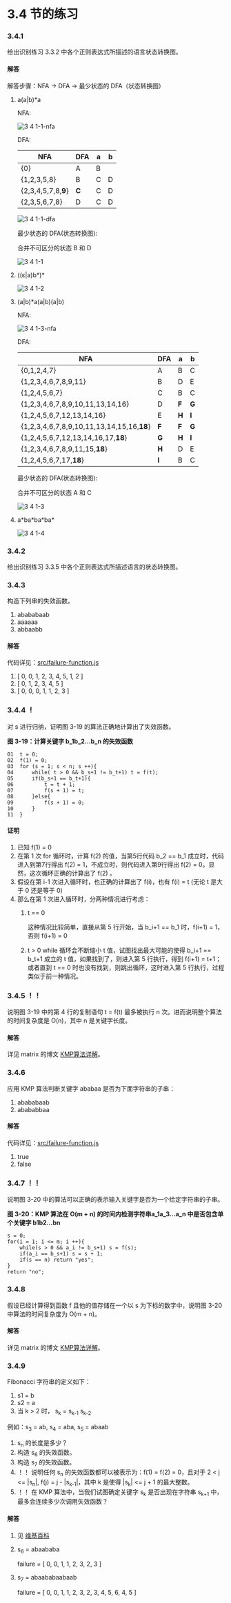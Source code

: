 # 3.4 节的练习

### 3.4.1

给出识别练习 3.3.2 中各个正则表达式所描述的语言状态转换图。

#### 解答

解答步骤：NFA -> DFA -> 最少状态的 DFA（状态转换图）

1. a(a|b)*a

    NFA:

    ![3 4 1-1-nfa](assets/3.4.1-1-nfa.gif)

    DFA:
    
    <table>
        <thead>
            <tr>
                <th>NFA</th>
                <th>DFA</th>
                <th>a</th>
                <th>b</th>
            </tr>
        </thead>
        <tbody>
            <tr>
                <td>{0}</td>
                <td>A</td>
                <td>B</td>
                <td></td>
            </tr>
            <tr>
                <td>{1,2,3,5,8}</td>
                <td>B</td>
                <td>C</td>
                <td>D</td>
            </tr>
            <tr>
                <td>{2,3,4,5,7,8,<b>9</b>}</td>
                <td><b>C</b></td>
                <td>C</td>
                <td>D</td>
            </tr>
            <tr>
                <td>{2,3,5,6,7,8}</td>
                <td>D</td>
                <td>C</td>
                <td>D</td>
            </tr>
        </tbody>
    </table>

    ![3 4 1-1-dfa](assets/3.4.1-1-dfa.gif)


    最少状态的 DFA(状态转换图):
    
    合并不可区分的状态 B 和 D

    ![3 4 1-1](assets/3.4.1-1.gif)

2. ((ε|a)b\*)\*

    ![3 4 1-2](assets/3.4.1-2.gif)

3. (a|b)*a(a|b)(a|b)

    NFA:

    ![3 4 1-3-nfa](assets/3.4.1-3-nfa.gif)


    DFA:
    
    <table>
        <thead>
            <tr>
                <th>NFA</th>
                <th>DFA</th>
                <th>a</th>
                <th>b</th>
            </tr>
        </thead>
        <tbody>
            <tr>
                <td>{0,1,2,4,7}</td>
                <td>A</td>
                <td>B</td>
                <td>C</td>
            </tr>
            <tr>
                <td>{1,2,3,4,6,7,8,9,11}</td>
                <td>B</td>
                <td>D</td>
                <td>E</td>
            </tr>
            <tr>
                <td>{1,2,4,5,6,7}</td>
                <td>C</td>
                <td>B</td>
                <td>C</td>
            </tr>
            <tr>
                <td>{1,2,3,4,6,7,8,9,10,11,13,14,16}</td>
                <td>D</td>
                <td><b>F</b></td>
                <td><b>G</b></td>
            </tr>
            <tr>
                <td>{1,2,4,5,6,7,12,13,14,16}</td>
                <td>E</td>
                <td><b>H</b></td>
                <td><b>I</b></td>
            </tr>
            <tr>
                <td>{1,2,3,4,6,7,8,9,10,11,13,14,15,16,<b>18</b>}</td>
                <td><b>F</b></td>
                <td><b>F</b></td>
                <td><b>G</b></td>
            </tr>
            <tr>
                <td>{1,2,4,5,6,7,12,13,14,16,17,<b>18</b>}</td>
                <td><b>G</b></td>
                <td><b>H</b></td>
                <td><b>I</b></td>
            </tr>
            <tr>
                <td>{1,2,3,4,6,7,8,9,11,15,<b>18</b>}</td>
                <td><b>H</b></td>
                <td>D</td>
                <td>E</td>
            </tr>
            <tr>
                <td>{1,2,4,5,6,7,17,<b>18</b>}</td>
                <td><b>I</b></td>
                <td>B</td>
                <td>C</td>
            </tr>
        </tbody>
    </table>
    
    最少状态的 DFA(状态转换图):
    
    合并不可区分的状态 A 和 C
    
    ![3 4 1-3](assets/3.4.1-3.gif)

    
4. a\*ba\*ba\*ba\*

    ![3 4 1-4](assets/3.4.1-4.gif)

### 3.4.2

给出识别练习 3.3.5 中各个正则表达式所描述语言的状态转换图。

### 3.4.3

构造下列串的失效函数。

1. abababaab
2. aaaaaa
3. abbaabb

#### 解答

代码详见：[src/failure-function.js](src/failure-function.js)

1. [ 0, 0, 1, 2, 3, 4, 5, 1, 2 ]
2. [ 0, 1, 2, 3, 4, 5 ]
3. [ 0, 0, 0, 1, 1, 2, 3 ]

### 3.4.4 ！

对 s 进行归纳，证明图 3-19 的算法正确地计算出了失效函数。

**图 3-19：计算关键字 b_1b_2…b_n 的失效函数**

    01  t = 0;
    02  f(1) = 0;
    03  for (s = 1; s < n; s ++){
    04      while( t > 0 && b_s+1 != b_t+1) t = f(t);
    05      if(b_s+1 == b_t+1){
    06          t = t + 1;
    07          f(s + 1) = t;
    08      }else{
    09          f(s + 1) = 0;
    10      }
    11  }

#### 证明

1. 已知 f(1) = 0
2. 在第 1 次 for 循环时，计算 f(2) 的值，当第5行代码 b_2 == b_1 成立时，代码进入到第7行得出 f(2) = 1，不成立时，则代码进入第9行得出 f(2) = 0。显然，这次循环正确的计算出了 f(2) 。
3. 假设在第 i-1 次进入循环时，也正确的计算出了 f(i)，也有 f(i) = t (无论 t 是大于 0 还是等于 0)
4. 那么在第 1 次进入循环时，分两种情况进行考虑：
    1. t == 0
        
        这种情况比较简单，直接从第 5 行开始，当 b_i+1 == b_1 时，f(i+1) = 1，否则 f(i+1) = 0
    2. t > 0
        while 循环会不断缩小 t 值，试图找出最大可能的使得 b_i+1 == b_t+1 成立的 t 值，如果找到了，则进入第 5 行执行，得到 f(i+1) = t+1；或者直到 t == 0 时也没有找到，则跳出循环，这时进入第 5 行执行，过程类似于前一种情况。
         
### 3.4.5 ！！

说明图 3-19 中的第 4 行的复制语句 t = f(t) 最多被执行 n 次。进而说明整个算法的时间复杂度是 O(n)，其中 n 是关键字长度。

#### 解答

详见 matrix 的博文 [KMP算法详解](http://www.matrix67.com/blog/archives/115)。

### 3.4.6

应用 KMP 算法判断关键字 ababaa 是否为下面字符串的子串：

1. abababaab
2. abababbaa

#### 解答

代码详见：[src/failure-function.js](src/kmp.js)

1. true
2. false


### 3.4.7 ！！

说明图 3-20 中的算法可以正确的表示输入关键字是否为一个给定字符串的子串。

**图 3-20：KMP 算法在 O(m + n) 的时间内检测字符串a_1a_3...a_n 中是否包含单个关键字 b1b2...bn**

    s = 0;
    for(i = 1; i <= m; i ++){
        while(s > 0 && a_i != b_s+1) s = f(s);
        if(a_i == b_s+1) s = s + 1;
        if(s == n) return "yes";
    }
    return "no";
    
### 3.4.8

假设已经计算得到函数 f 且他的值存储在一个以 s 为下标的数字中，说明图 3-20 中算法的时间复杂度为 O(m + n)。

#### 解答

详见 matrix 的博文 [KMP算法详解](http://www.matrix67.com/blog/archives/115)。

### 3.4.9

Fibonacci 字符串的定义如下：

1. s1 = b
2. s2 = a
3. 当 k > 2 时， s<sub>k</sub> = s<sub>k-1</sub> s<sub>k-2</sub>

例如：s<sub>3</sub> = ab, s<sub>4</sub> = aba, s<sub>5</sub> = abaab

1. s<sub>n</sub> 的长度是多少？
2. 构造 s<sub>6</sub> 的失效函数。
3. 构造 s<sub>7</sub> 的失效函数。
4. ！！ 说明任何 s<sub>n</sub> 的失效函数都可以被表示为：f(1) = f(2) = 0，且对于 2 < j <= |s<sub>n</sub>|, f(j) = j - |s<sub>k-1</sub>|，其中 k 是使得 |s<sub>k</sub>| <= j + 1 的最大整数。
5. ！！ 在 KMP 算法中，当我们试图确定关键字 s<sub>k</sub> 是否出现在字符串 s<sub>k+1</sub> 中，最多会连续多少次调用失效函数？

#### 解答

1. 见 [维基百科](http://zh.wikipedia.org/wiki/%E6%96%90%E6%B3%A2%E9%82%A3%E5%A5%91%E6%95%B0%E5%88%97)
2. s<sub>6</sub> = abaababa

    failure = [ 0, 0, 1, 1, 2, 3, 2, 3 ]

3. s<sub>7</sub> = abaababaabaab

    failure = [ 0, 0, 1, 1, 2, 3, 2, 3, 4, 5, 6, 4, 5 ]






















